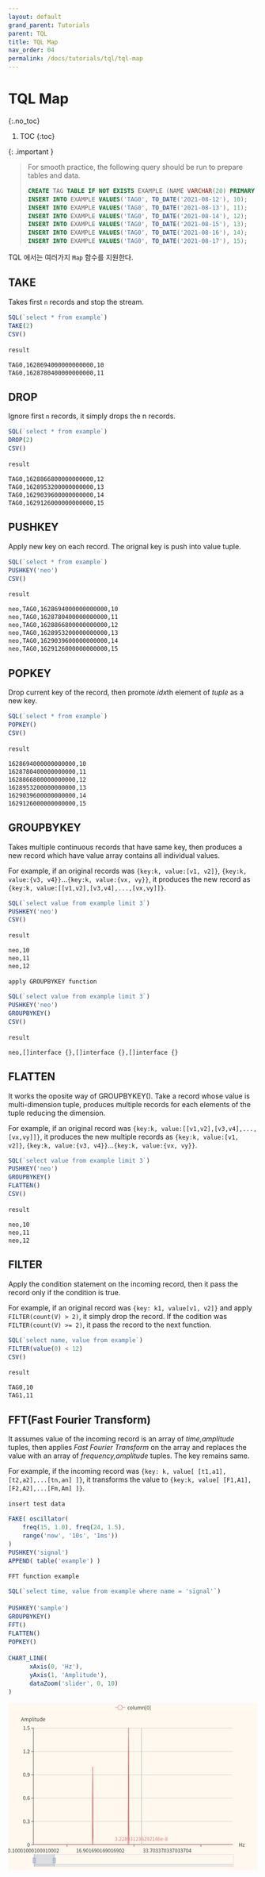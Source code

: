 ```yaml
---
layout: default
grand_parent: Tutorials
parent: TQL
title: TQL Map
nav_order: 04
permalink: /docs/tutorials/tql/tql-map
---
```


# TQL Map
{:.no_toc}

1. TOC
{:toc}

{: .important }
> For smooth practice, the following query should be run to prepare tables and data.
> ```sql
> CREATE TAG TABLE IF NOT EXISTS EXAMPLE (NAME VARCHAR(20) PRIMARY KEY, TIME DATETIME BASETIME, VALUE DOUBLE SUMMARIZED);
> INSERT INTO EXAMPLE VALUES('TAG0', TO_DATE('2021-08-12'), 10);
> INSERT INTO EXAMPLE VALUES('TAG0', TO_DATE('2021-08-13'), 11);
> INSERT INTO EXAMPLE VALUES('TAG0', TO_DATE('2021-08-14'), 12);
> INSERT INTO EXAMPLE VALUES('TAG0', TO_DATE('2021-08-15'), 13);
> INSERT INTO EXAMPLE VALUES('TAG0', TO_DATE('2021-08-16'), 14);
> INSERT INTO EXAMPLE VALUES('TAG0', TO_DATE('2021-08-17'), 15);
> ```
>

TQL 에서는 여러가지 `Map` 함수를 지원한다.

## TAKE

Takes first `n` records and stop the stream.

```js
SQL(`select * from example`)
TAKE(2)
CSV()
```

`result`

```
TAG0,1628694000000000000,10
TAG0,1628780400000000000,11
```

## DROP

Ignore first `n` records, it simply drops the n records.

```js
SQL(`select * from example`)
DROP(2)
CSV()
```

`result`

```
TAG0,1628866800000000000,12
TAG0,1628953200000000000,13
TAG0,1629039600000000000,14
TAG0,1629126000000000000,15
```

## PUSHKEY

Apply new key on each record. The orignal key is push into value tuple.

```js
SQL(`select * from example`)
PUSHKEY('neo')
CSV()
```

`result`

```
neo,TAG0,1628694000000000000,10
neo,TAG0,1628780400000000000,11
neo,TAG0,1628866800000000000,12
neo,TAG0,1628953200000000000,13
neo,TAG0,1629039600000000000,14
neo,TAG0,1629126000000000000,15
```

## POPKEY

Drop current key of the record, then promote *idx*th element of *tuple* as a new key.

```js
SQL(`select * from example`)
POPKEY()
CSV()
```

`result`

```
1628694000000000000,10
1628780400000000000,11
1628866800000000000,12
1628953200000000000,13
1629039600000000000,14
1629126000000000000,15
```

## GROUPBYKEY

Takes multiple continuous records that have same key, then produces a new record which have value array contains all individual values.

For example, if an original records was `{key:k, value:[v1, v2]}`, `{key:k, value:{v3, v4}}`...`{key:k, value:{vx, vy}}`, it produces the new record as `{key:k, value:[[v1,v2],[v3,v4],...,[vx,vy]]}`.

```js
SQL(`select value from example limit 3`)
PUSHKEY('neo')
CSV()
```

`result`

```
neo,10
neo,11
neo,12
```

`apply GROUPBYKEY function`

```js
SQL(`select value from example limit 3`)
PUSHKEY('neo')
GROUPBYKEY()
CSV()
```

`result`

```
neo,[]interface {},[]interface {},[]interface {}
```

## FLATTEN

It works the oposite way of GROUPBYKEY(). Take a record whose value is multi-dimension tuple, produces multiple records for each elements of the tuple reducing the dimension.

For example, if an original record was `{key:k, value:[[v1,v2],[v3,v4],...,[vx,vy]]}`, it produces the new multiple records as `{key:k, value:[v1, v2]}`, `{key:k, value:{v3, v4}}`...`{key:k, value:{vx, vy}}`.

```js
SQL(`select value from example limit 3`)
PUSHKEY('neo')
GROUPBYKEY()
FLATTEN()
CSV()
```

`result`

```
neo,10
neo,11
neo,12
```

## FILTER

Apply the condition statement on the incoming record, then it pass the record only if the condition is true.

For example, if an original record was `{key: k1, value[v1, v2]}` and apply `FILTER(count(V) > 2)`, it simply drop the record. If the codition was `FILTER(count(V) >= 2)`, it pass the record to the next function.

```js
SQL(`select name, value from example`)
FILTER(value(0) < 12)
CSV()
```

`result`

```
TAG0,10
TAG1,11
```

## FFT(Fast Fourier Transform)

It assumes value of the incoming record is an array of *time,amplitude* tuples, then applies *Fast Fourier Transform* on the array and replaces the value with an array of *frequency,amplitude* tuples. The key remains same.

For example, if the incoming record was `{key: k, value[ [t1,a1],[t2,a2],...[tn,an] ]}`, it transforms the value to `{key:k, value[ [F1,A1], [F2,A2],...[Fm,Am] ]}`.

`insert test data`

```js
FAKE( oscillator(
    freq(15, 1.0), freq(24, 1.5),
    range('now', '10s', '1ms')) 
)
PUSHKEY('signal')
APPEND( table('example') )
```

`FFT function example`

```js
SQL(`select time, value from example where name = 'signal'`)

PUSHKEY('sample')
GROUPBYKEY()
FFT()
FLATTEN()
POPKEY()

CHART_LINE(
      xAxis(0, 'Hz'),
      yAxis(1, 'Amplitude'),
      dataZoom('slider', 0, 10) 
)
```

![web-fft-tql-2d](/assets/img/web-fft-tql-2d.png)
